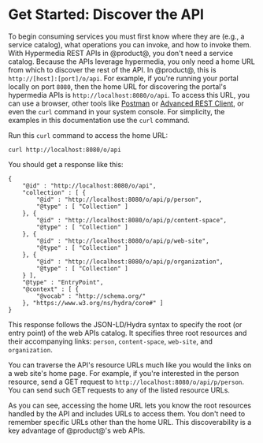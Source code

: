 # Get Started: Discover the API

To begin consuming services you must first know where they are (e.g., a service 
catalog), what operations you can invoke, and how to invoke them. With 
Hypermedia REST APIs in @product@, you don't need a service catalog. Because the 
APIs leverage hypermedia, you only need a home URL from which to discover the 
rest of the API. In @product@, this is `http://[host]:[port]/o/api`. For 
example, if you're running your portal locally on port `8080`, then the home URL 
for discovering the portal's hypermedia APIs is `http://localhost:8080/o/api`. 
To access this URL, you can use a browser, other tools like 
[Postman](https://www.getpostman.com/) or 
[Advanced REST Client](https://install.advancedrestclient.com/#/install), 
or even the `curl` command in your system console. For simplicity, the examples 
in this documentation use the `curl` command. 

Run this `curl` command to access the home URL: 

    curl http://localhost:8080/o/api

You should get a response like this: 

    {
        "@id" : "http://localhost:8080/o/api",
        "collection" : [ {
            "@id" : "http://localhost:8080/o/api/p/person",
            "@type" : [ "Collection" ]
        }, {
            "@id" : "http://localhost:8080/o/api/p/content-space",
            "@type" : [ "Collection" ]
        }, {
            "@id" : "http://localhost:8080/o/api/p/web-site",
            "@type" : [ "Collection" ]
        }, {
            "@id" : "http://localhost:8080/o/api/p/organization",
            "@type" : [ "Collection" ]
        } ],
        "@type" : "EntryPoint",
        "@context" : [ {
            "@vocab" : "http://schema.org/"
        }, "https://www.w3.org/ns/hydra/core#" ]
    }

This response follows the JSON-LD/Hydra syntax to specify the root (or entry 
point) of the web APIs catalog. It specifies three root resources and their 
accompanying links: `person`, `content-space`, `web-site`, and `organization`. 

You can traverse the API's resource URLs much like you would the links on a web 
site's home page. For example, if you're interested in the person resource, send 
a GET request to `http://localhost:8080/o/api/p/person`. You can send such GET 
requests to any of the listed resource URLs. 

As you can see, accessing the home URL lets you know the root resources handled 
by the API and includes URLs to access them. You don't need to remember specific 
URLs other than the home URL. This discoverability is a key advantage of 
@product@'s web APIs. 
